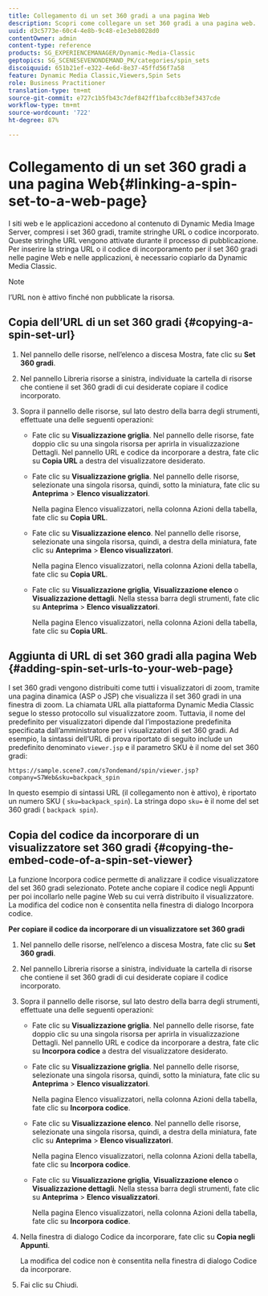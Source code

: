 ```yaml
---
title: Collegamento di un set 360 gradi a una pagina Web
description: Scopri come collegare un set 360 gradi a una pagina web.
uuid: d3c5773e-60c4-4e8b-9c48-e1e3eb8028d0
contentOwner: admin
content-type: reference
products: SG_EXPERIENCEMANAGER/Dynamic-Media-Classic
geptopics: SG_SCENESEVENONDEMAND_PK/categories/spin_sets
discoiquuid: 651b21ef-e322-4e6d-8e37-45ffd56f7a58
feature: Dynamic Media Classic,Viewers,Spin Sets
role: Business Practitioner
translation-type: tm+mt
source-git-commit: e727c1b5fb43c7def842ff1bafcc8b3ef3437cde
workflow-type: tm+mt
source-wordcount: '722'
ht-degree: 87%

---
```



# Collegamento di un set 360 gradi a una pagina Web{#linking-a-spin-set-to-a-web-page}

I siti web e le applicazioni accedono al contenuto di Dynamic Media Image Server, compresi i set 360 gradi, tramite stringhe URL o codice incorporato. Queste stringhe URL vengono attivate durante il processo di pubblicazione. Per inserire la stringa URL o il codice di incorporamento per il set 360 gradi nelle pagine Web e nelle applicazioni, è necessario copiarlo da Dynamic Media Classic.

>[!NOTE]
>
>l’URL non è attivo finché non pubblicate la risorsa.

## Copia dell’URL di un set 360 gradi  {#copying-a-spin-set-url}

1. Nel pannello delle risorse, nell’elenco a discesa Mostra, fate clic su **Set 360 gradi**.
1. Nel pannello Libreria risorse a sinistra, individuate la cartella di risorse che contiene il set 360 gradi di cui desiderate copiare il codice incorporato.
1. Sopra il pannello delle risorse, sul lato destro della barra degli strumenti, effettuate una delle seguenti operazioni:

   * Fate clic su **Visualizzazione griglia**. Nel pannello delle risorse, fate doppio clic su una singola risorsa per aprirla in visualizzazione Dettagli. Nel pannello URL e codice da incorporare a destra, fate clic su **Copia URL** a destra del visualizzatore desiderato.
   * Fate clic su **Visualizzazione griglia**. Nel pannello delle risorse, selezionate una singola risorsa, quindi, sotto la miniatura, fate clic su **Anteprima** > **Elenco visualizzatori**.

      Nella pagina Elenco visualizzatori, nella colonna Azioni della tabella, fate clic su **Copia URL**.

   * Fate clic su **Visualizzazione elenco**. Nel pannello delle risorse, selezionate una singola risorsa, quindi, a destra della miniatura, fate clic su **Anteprima** > **Elenco visualizzatori**.

      Nella pagina Elenco visualizzatori, nella colonna Azioni della tabella, fate clic su **Copia URL**.

   * Fate clic su **Visualizzazione griglia**, **Visualizzazione elenco** o **Visualizzazione dettagli**. Nella stessa barra degli strumenti, fate clic su **Anteprima** > **Elenco visualizzatori**.

      Nella pagina Elenco visualizzatori, nella colonna Azioni della tabella, fate clic su **Copia URL**.

## Aggiunta di URL di set 360 gradi alla pagina Web  {#adding-spin-set-urls-to-your-web-page}

I set 360 gradi vengono distribuiti come tutti i visualizzatori di zoom, tramite una pagina dinamica (ASP o JSP) che visualizza il set 360 gradi in una finestra di zoom. La chiamata URL alla piattaforma Dynamic Media Classic segue lo stesso protocollo sul visualizzatore zoom. Tuttavia, il nome del predefinito per visualizzatori dipende dal l’impostazione predefinita specificata dall’amministratore per i visualizzatori di set 360 gradi. Ad esempio, la sintassi dell’URL di prova riportato di seguito include un predefinito denominato `viewer.jsp` e il parametro SKU è il nome del set 360 gradi:

```as3
https://sample.scene7.com/s7ondemand/spin/viewer.jsp?company=S7Web&sku=backpack_spin
```

In questo esempio di sintassi URL (il collegamento non è attivo), è riportato un numero SKU ( `sku=backpack_spin`). La stringa dopo `sku=` è il nome del set 360 gradi ( `backpack spin`).

## Copia del codice da incorporare di un visualizzatore set 360 gradi {#copying-the-embed-code-of-a-spin-set-viewer}

La funzione Incorpora codice permette di analizzare il codice visualizzatore del set 360 gradi selezionato. Potete anche copiare il codice negli Appunti per poi incollarlo nelle pagine Web su cui verrà distribuito il visualizzatore. La modifica del codice non è consentita nella finestra di dialogo Incorpora codice.

**Per copiare il codice da incorporare di un visualizzatore set 360 gradi**

1. Nel pannello delle risorse, nell’elenco a discesa Mostra, fate clic su **Set 360 gradi**.
1. Nel pannello Libreria risorse a sinistra, individuate la cartella di risorse che contiene il set 360 gradi di cui desiderate copiare il codice incorporato.
1. Sopra il pannello delle risorse, sul lato destro della barra degli strumenti, effettuate una delle seguenti operazioni:

   * Fate clic su **Visualizzazione griglia**. Nel pannello delle risorse, fate doppio clic su una singola risorsa per aprirla in visualizzazione Dettagli. Nel pannello URL e codice da incorporare a destra, fate clic su **Incorpora codice** a destra del visualizzatore desiderato.
   * Fate clic su **Visualizzazione griglia**. Nel pannello delle risorse, selezionate una singola risorsa, quindi, sotto la miniatura, fate clic su **Anteprima** > **Elenco visualizzatori**.

      Nella pagina Elenco visualizzatori, nella colonna Azioni della tabella, fate clic su **Incorpora codice**.

   * Fate clic su **Visualizzazione elenco**. Nel pannello delle risorse, selezionate una singola risorsa, quindi, a destra della miniatura, fate clic su **Anteprima** > **Elenco visualizzatori**.

      Nella pagina Elenco visualizzatori, nella colonna Azioni della tabella, fate clic su **Incorpora codice**.

   * Fate clic su **Visualizzazione griglia**, **Visualizzazione elenco** o **Visualizzazione dettagli**. Nella stessa barra degli strumenti, fate clic su **Anteprima** > **Elenco visualizzatori**.

      Nella pagina Elenco visualizzatori, nella colonna Azioni della tabella, fate clic su **Incorpora codice**.

1. Nella finestra di dialogo Codice da incorporare, fate clic su **Copia negli Appunti**.

   La modifica del codice non è consentita nella finestra di dialogo Codice da incorporare.

1. Fai clic su Chiudi.

